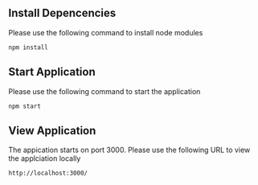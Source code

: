 ## Install Depencencies

Please use the following command to install node modules

```
npm install
```

## Start Application

Please use the following command to start the application

```
npm start
```

## View Application

The appication starts on port 3000. Please use the following URL to view the applciation locally

`http://localhost:3000/`
